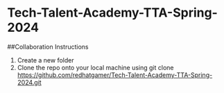 # Tech-Talent-Academy-TTA-Spring-2024

##Collaboration Instructions

1. Create a new folder
2. Clone the repo onto your local machine using 
git clone https://github.com/redhatgamer/Tech-Talent-Academy-TTA-Spring-2024.git
